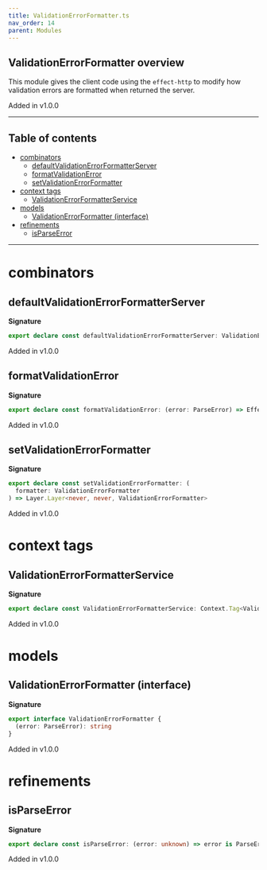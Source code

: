 ```yaml
---
title: ValidationErrorFormatter.ts
nav_order: 14
parent: Modules
---
```


## ValidationErrorFormatter overview

This module gives the client code using the `effect-http` to modify
how validation errors are formatted when returned the server.

Added in v1.0.0

---

<h2 class="text-delta">Table of contents</h2>

- [combinators](#combinators)
  - [defaultValidationErrorFormatterServer](#defaultvalidationerrorformatterserver)
  - [formatValidationError](#formatvalidationerror)
  - [setValidationErrorFormatter](#setvalidationerrorformatter)
- [context tags](#context-tags)
  - [ValidationErrorFormatterService](#validationerrorformatterservice)
- [models](#models)
  - [ValidationErrorFormatter (interface)](#validationerrorformatter-interface)
- [refinements](#refinements)
  - [isParseError](#isparseerror)

---

# combinators

## defaultValidationErrorFormatterServer

**Signature**

```ts
export declare const defaultValidationErrorFormatterServer: ValidationErrorFormatter
```

Added in v1.0.0

## formatValidationError

**Signature**

```ts
export declare const formatValidationError: (error: ParseError) => Effect.Effect<never, never, string>
```

Added in v1.0.0

## setValidationErrorFormatter

**Signature**

```ts
export declare const setValidationErrorFormatter: (
  formatter: ValidationErrorFormatter
) => Layer.Layer<never, never, ValidationErrorFormatter>
```

Added in v1.0.0

# context tags

## ValidationErrorFormatterService

**Signature**

```ts
export declare const ValidationErrorFormatterService: Context.Tag<ValidationErrorFormatter, ValidationErrorFormatter>
```

Added in v1.0.0

# models

## ValidationErrorFormatter (interface)

**Signature**

```ts
export interface ValidationErrorFormatter {
  (error: ParseError): string
}
```

Added in v1.0.0

# refinements

## isParseError

**Signature**

```ts
export declare const isParseError: (error: unknown) => error is ParseError
```

Added in v1.0.0
